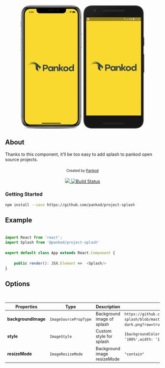 
<div align="center">
 <img src="screenshots/project-splash-ios.png" width="200px">
 <img src="screenshots/project-splash-android.png" width="200px">
</div>

## About

Thanks to this component, it’ll be too easy to add splash to pankod open source projects.
<div align="center">
  <sub>Created by <a href="https://www.pankod.com">Pankod</a></sub>
</div>
<br/>
<div align="center">
  <!-- CodeCov -->
  <a href="https://codecov.io/gh/pankod/project-splash">
    <img src="https://codecov.io/gh/pankod/project-splash/branch/master/graph/badge.svg" />
  </a>
  <!-- Build Status -->
  <a href="https://travis-ci.org/pankod/project-splash">
    <img src="https://travis-ci.org/pankod/project-splash.svg?branch=master" alt="Build Status" />
  </a>
</div>


### Getting Started

```sh
npm install --save https://github.com/pankod/project-splash
```

## Example
```javascript

import React from 'react';
import Splash from '@pankod/project-splash'

export default class App extends React.Component {

	public render(): JSX.Element =>  <Splash/>
}

```
## Options
<br/>

| Properties          | Type                  | Description                 | Default                                                                                           |
| ------------------- | --------------------- | --------------------------- | ------------------------------------------------------------------------------------------------- |
| **backgroundImage** | `ImageSourcePropType` | Background image of splash  | `https://github.com/pankod/project-splash/blob/master/src/Assets/Images/pankod-dark.png?raw=true` |
| **style**           | `ImageStyle`          | Custom style for splash     | `{backgroundColor:'#F9D92D',height: '100%',width: '100%',zIndex: 1}`                              |
| **resizeMode**      | `ImageResizeMode`     | Background image resizeMode | `"contain"`                                                                                       |



